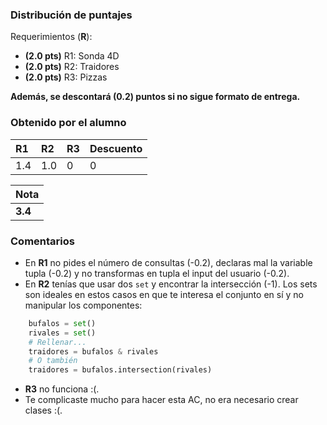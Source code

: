 ﻿### Distribución de puntajes

Requerimientos (**R**):

* **(2.0 pts)** R1: Sonda 4D 
* **(2.0 pts)** R2: Traidores
* **(2.0 pts)** R3: Pizzas

**Además, se descontará (0.2) puntos si no sigue formato de entrega.**

### Obtenido por el alumno
| R1 | R2 | R3 | Descuento |
|:---|:---|:---|:----------|
| 1.4 | 1.0 | 0 | 0 |

| Nota |
|:-----|
| **3.4** |

### Comentarios

* En **R1** no pides el número de consultas (-0.2), declaras mal la variable tupla (-0.2) y no transformas en tupla el input del usuario (-0.2).
* En **R2** tenías que usar dos ``set`` y encontrar la intersección (-1). Los sets son ideales en estos casos en que te interesa el conjunto en sí y no manipular los componentes:
```python
    bufalos = set()
    rivales = set()
    # Rellenar...
    traidores = bufalos & rivales
    # O también
    traidores = bufalos.intersection(rivales)
```
* **R3** no funciona :(.
* Te complicaste mucho para hacer esta AC, no era necesario crear clases :(.
